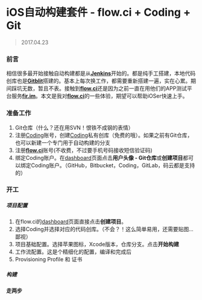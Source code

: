 # iOS自动构建套件 - flow.ci + Coding + Git

> 2017.04.23

### 前言

相信很多最开始接触自动构建都是从[**Jenkins**](https://jenkins.io/)开始的。都是纯手工搭建，本地代码创库也是[**Gitblit**](http://gitblit.com/)搭建的。基本上每次换工作，都需要重新搭建一遍，实在心累。期间踩坑无数，暂且不表。接触到[**flow.ci**](https://flow.ci/)还是因为之前一直在用他们的APP测试平台服务[**fir.im**](https://fir.im/)。本文是我对[**flow.ci**](https://flow.ci/)的一些体验，期望可以帮助iOSer快速上手。


### 准备工作

1. Git仓库（什么？还在用SVN！恨铁不成钢的表情）
2. 注册[Coding](https://coding.net)账号，创建[Coding](https://coding.net)私有创库（免费的哦）。如果之前有Git仓库，也可以新建一个专门用于自动构建的分支
3. 注册[**flow.ci**](https://flow.ci/)账号(不收费，不过要手机号码接收短信验证码)
4. 绑定Coding账户。在[dashboard](https://dashboard.flow.ci)页面点击**用户头像 - Git仓库**或**创建项目**都可以绑定Coding账户。（GitHub，Bitbucket，Coding，GitLab，码云都是支持的）


### 开工

##### 项目配置

1. 在flow.ci的[dashboard](https://dashboard.flow.ci)页面直接点击**创建项目**。
2. 选择Coding并选择对应的代码创库。（不会？！这么简单易用，还需要贴图...鄙视）
3. 项目基础配置。选择苹果图标，Xcode版本，仓库分支。点击**开始构建**
4. 工作流配置。这是个精细化的配置，编译和完成后
5. Provisioning Profile 和 证书



##### 构建







#### 走两步





